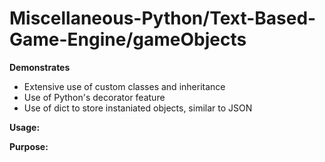 # Miscellaneous-Python/Text-Based-Game-Engine/gameObjects

**Demonstrates**
* Extensive use of custom classes and inheritance
* Use of Python's decorator feature
* Use of dict to store instaniated objects, similar to JSON


**Usage:**

     
    
    
**Purpose:**
